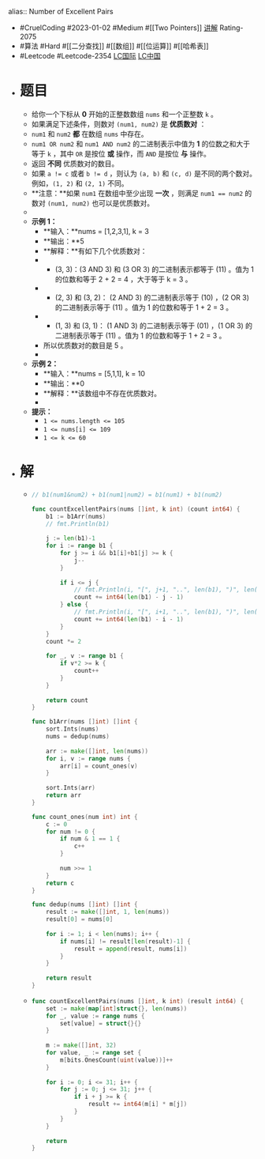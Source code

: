 alias:: Number of Excellent Pairs
- #CruelCoding #2023-01-02 #Medium #[[Two Pointers]] [讲解](https://youtu.be/gmOHk5RaSaY) Rating-2075
- #算法 #Hard #[[二分查找]] #[[数组]] #[[位运算]] #[[哈希表]]
- #Leetcode #Leetcode-2354 [LC国际](https://leetcode.com/problems/number-of-excellent-pairs/) [LC中国](https://leetcode.cn/problems/number-of-excellent-pairs/)
- # 题目
	- 给你一个下标从 **0** 开始的正整数数组 `nums` 和一个正整数 `k` 。
	- 如果满足下述条件，则数对 `(num1, num2)` 是 **优质数对** ：
	- `num1` 和 `num2` **都** 在数组 `nums` 中存在。
	- `num1 OR num2` 和 `num1 AND num2` 的二进制表示中值为 **1** 的位数之和大于等于 `k` ，其中 `OR` 是按位 **或** 操作，而 `AND` 是按位 **与** 操作。
	- 返回 **不同** 优质数对的数目。
	- 如果 `a != c` 或者 `b != d` ，则认为 `(a, b)` 和 `(c, d)` 是不同的两个数对。例如，`(1, 2)` 和 `(2, 1)` 不同。
	- **注意：**如果 `num1` 在数组中至少出现 **一次** ，则满足 `num1 == num2` 的数对 `(num1, num2)` 也可以是优质数对。
	-
	- **示例 1：**
		- **输入：**nums = [1,2,3,1], k = 3
		- **输出：**5
		- **解释：**有如下几个优质数对：
		- - (3, 3)：(3 AND 3) 和 (3 OR 3) 的二进制表示都等于 (11) 。值为 1 的位数和等于 2 + 2 = 4 ，大于等于 k = 3 。
		- - (2, 3) 和 (3, 2)： (2 AND 3) 的二进制表示等于 (10) ，(2 OR 3) 的二进制表示等于 (11) 。值为 1 的位数和等于 1 + 2 = 3 。
		- - (1, 3) 和 (3, 1)： (1 AND 3) 的二进制表示等于 (01) ，(1 OR 3) 的二进制表示等于 (11) 。值为 1 的位数和等于 1 + 2 = 3 。
		- 所以优质数对的数目是 5 。
		-
	- **示例 2：**
		- **输入：**nums = [5,1,1], k = 10
		- **输出：**0
		- **解释：**该数组中不存在优质数对。
		-
	- **提示：**
		- `1 <= nums.length <= 105`
		- `1 <= nums[i] <= 109`
		- `1 <= k <= 60`
- # 解
	- ```go
	  // b1(num1&num2) + b1(num1|num2) = b1(num1) + b1(num2)
	  
	  func countExcellentPairs(nums []int, k int) (count int64) {
	      b1 := b1Arr(nums)
	      // fmt.Println(b1)
	      
	      j := len(b1)-1
	      for i := range b1 {
	          for j >= i && b1[i]+b1[j] >= k {
	              j--
	          }
	          
	          if i <= j {
	              // fmt.Println(i, "[", j+1, "..", len(b1), ")", len(b1) - j - 1)
	              count += int64(len(b1) - j - 1)
	          } else {
	              // fmt.Println(i, "[", i+1, "..", len(b1), ")", len(b1) - i - 1)
	              count += int64(len(b1) - i - 1)
	          }
	      }
	      count *= 2
	      
	      for _, v := range b1 {
	          if v*2 >= k {
	              count++
	          }
	      }
	      
	      return count
	  }
	  
	  func b1Arr(nums []int) []int {
	      sort.Ints(nums)
	      nums = dedup(nums)
	      
	      arr := make([]int, len(nums))
	      for i, v := range nums {
	          arr[i] = count_ones(v)
	      }
	      
	      sort.Ints(arr)
	      return arr
	  } 
	  
	  func count_ones(num int) int {
	      c := 0
	      for num != 0 {
	          if num & 1 == 1 {
	              c++
	          }
	          
	          num >>= 1
	      }
	      return c
	  }
	  
	  func dedup(nums []int) []int {
	      result := make([]int, 1, len(nums))
	      result[0] = nums[0]
	      
	      for i := 1; i < len(nums); i++ {
	          if nums[i] != result[len(result)-1] {
	              result = append(result, nums[i])
	          }
	      }
	      
	      return result
	  }
	  ```
	- ```go
	  func countExcellentPairs(nums []int, k int) (result int64) {    
	      set := make(map[int]struct{}, len(nums))
	      for _, value := range nums {
	          set[value] = struct{}{}
	      }
	      
	      m := make([]int, 32)
	      for value, _ := range set {
	          m[bits.OnesCount(uint(value))]++
	      }
	      
	      for i := 0; i <= 31; i++ {
	          for j := 0; j <= 31; j++ {
	              if i + j >= k {
	                  result += int64(m[i] * m[j])
	              }
	          }   
	      }
	      
	      return
	  }
	  ```
